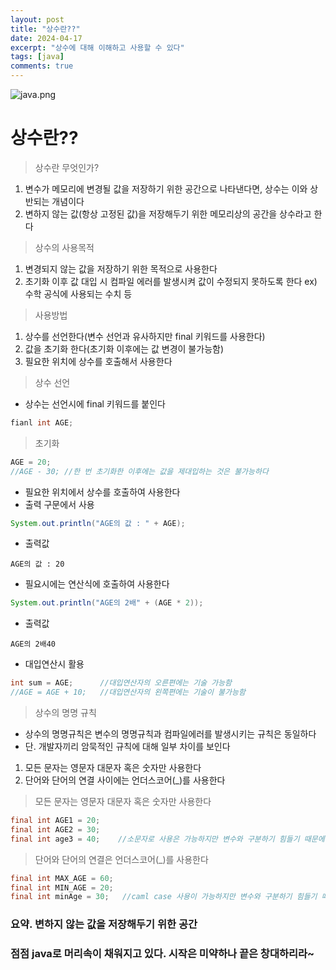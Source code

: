 ```yaml
---
layout: post
title: "상수란??"
date: 2024-04-17
excerpt: "상수에 대해 이해하고 사용할 수 있다"
tags: [java]
comments: true
---
```


![java.png](..%2Fassets%2Fimg%2Fjava.png)

# 상수란??

> 상수란 무엇인가?
1. 변수가 메모리에 변경될 값을 저장하기 위한 공간으로 나타낸다면, 상수는 이와 상반되는 개념이다
2. 변하지 않는 값(항상 고정된 값)을 저장해두기 위한 메모리상의 공간을 상수라고 한다

> 상수의 사용목적
1. 변경되지 않는 값을 저장하기 위한 목적으로 사용한다
2. 초기화 이후 값 대입 시 컴파일 에러를 발생시켜 값이 수정되지 못하도록 한다
   ex) 수학 공식에 사용되는 수치 등

> 사용방법 
1. 상수를 선언한다(변수 선언과 유사하지만 final 키워드를 사용한다)
2. 값을 초기화 한다(초기화 이후에는 값 변경이 불가능함)
3. 필요한 위치에 상수를 호출해서 사용한다

> 상수 선언
- 상수는 선언시에 final 키워드를 붙인다

~~~java
fianl int AGE;
~~~

> 초기화

~~~java
AGE = 20;
//AGE - 30; //한 번 초기화한 이후에는 값을 제대입하는 것은 불가능하다
~~~

- 필요한 위치에서 상수를 호출하여 사용한다
- 출력 구문에서 사용

~~~java
System.out.println("AGE의 값 : " + AGE);
~~~

- 출력값

~~~
AGE의 값 : 20
~~~

- 필요시에는 연산식에 호출하여 사용한다

~~~java
System.out.println("AGE의 2배" + (AGE * 2));
~~~

- 출력값

~~~
AGE의 2배40
~~~
- 대입연산시 활용

~~~java
int sum = AGE;      //대입연산자의 오른편에는 기술 가능함
//AGE = AGE + 10;   //대입연산자의 왼쪽편에는 기술이 불가능함
~~~

> 상수의 명명 규칙
- 상수의 명명규칙은 변수의 명명규칙과 컴파일에러를 발생시키는 규칙은 동일하다
- 단. 개발자끼리 암묵적인 규칙에 대해 일부 차이를 보인다
1. 모든 문자는 영문자 대문자 혹은 숫자만 사용한다
2. 단어와 단어의 연결 사이에는 언더스코어(_)를 사용한다

> 모든 문자는 영문자 대문자 혹은 숫자만 사용한다

~~~java
final int AGE1 = 20;
final int AGE2 = 30;
final int age3 = 40;    //소문자로 사용은 가능하지만 변수와 구분하기 힘들기 때문에 만들어진 규칙이다.
~~~

> 단어와 단어의 연결은 언더스코어(_)를 사용한다

~~~java
final int MAX_AGE = 60;
final int MIN_AGE = 20;
final int minAge = 30;   //caml case 사용이 가능하지만 변수와 구분하기 힘들기 때문에..
~~~

### 요약. 변하지 않는 값을 저장해두기 위한 공간

### 점점 java로 머리속이 채워지고 있다. 시작은 미약하나 끝은 창대하리라~
